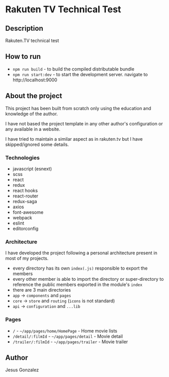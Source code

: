 # Rakuten TV Technical Test

## Description

Rakuten.TV technical test

## How to run

- `npm run build` - to build the compiled distributable bundle
- `npm run start:dev` - to start the development server. navigate to http://localhost:9000

## About the project

This project has been built from scratch only using the education and knowledge of the author.

I have not based the project template in any other author's configuration or any available in a website.

I have tried to maintain a similar aspect as in rakuten.tv but I have skipped/ignored some details.

### Technologies

- javascript (esnext)
- scss
- react
- redux
- react hooks
- react-router
- redux-saga
- axios
- font-awesome
- webpack
- eslint
- editorconfig

### Architecture

I have developed the project following a personal architecture present in most of my projects.

- every directory has its own `index(.js)` responsible to export the members
- every other member is able to import the directory or super-directory to reference the public members exported in the module's `index`
- there are 3 main directories
- `app` -> `components` and `pages`
- `core` -> `store` and `routing` (`icons` is not standard)
- `api` -> `configuration` and `...lib`

### Pages

- `/` - `~/app/pages/home/HomePage` - Home movie lists
- `/detail/:filmId` - `~/app/pages/detail` - Movie detail
- `/trailer/:filmId` - `~/app/pages/trailer` - Movie trailer

## Author

Jesus Gonzalez

